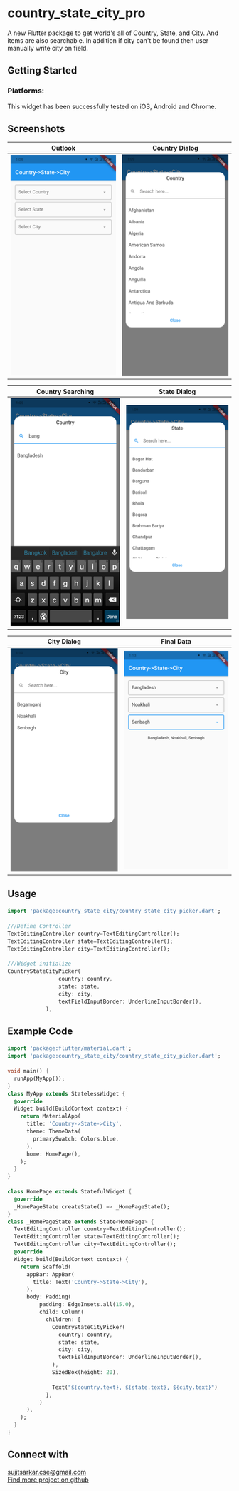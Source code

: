 # country_state_city_pro

A new Flutter package to get world's all of Country, State, and City.
And items are also searchable. In addition if city can't be found then 
user manually write city on field.

## Getting Started

### Platforms:
This widget has been successfully tested on iOS, Android and Chrome.

## Screenshots
Outlook                               | Country Dialog
--------------------------------------|--------------------------------------
![image info](assets/ex_img/sc_1.png) | ![image info](assets/ex_img/sc_2.png)

Country Searching                     | State Dialog
--------------------------------------|--------------------------------------
![image info](assets/ex_img/sc_3.png) | ![image info](assets/ex_img/sc_4.png)

City Dialog                           | Final Data
--------------------------------------|--------------------------------------
![image info](assets/ex_img/sc_5.png) | ![image info](assets/ex_img/sc_6.png)

## Usage
```dart
import 'package:country_state_city/country_state_city_picker.dart';

///Define Controller
TextEditingController country=TextEditingController();
TextEditingController state=TextEditingController();
TextEditingController city=TextEditingController();

///Widget initialize
CountryStateCityPicker(
                country: country,
                state: state,
                city: city,
                textFieldInputBorder: UnderlineInputBorder(),
            ),
```

## Example Code
```dart
import 'package:flutter/material.dart';
import 'package:country_state_city/country_state_city_picker.dart';

void main() {
  runApp(MyApp());
}
class MyApp extends StatelessWidget {
  @override
  Widget build(BuildContext context) {
    return MaterialApp(
      title: 'Country->State->City',
      theme: ThemeData(
        primarySwatch: Colors.blue,
      ),
      home: HomePage(),
    );
  }
}

class HomePage extends StatefulWidget {
  @override
  _HomePageState createState() => _HomePageState();
}
class _HomePageState extends State<HomePage> {
  TextEditingController country=TextEditingController();
  TextEditingController state=TextEditingController();
  TextEditingController city=TextEditingController();
  @override
  Widget build(BuildContext context) {
    return Scaffold(
      appBar: AppBar(
        title: Text('Country->State->City'),
      ),
      body: Padding(
          padding: EdgeInsets.all(15.0),
          child: Column(
            children: [
              CountryStateCityPicker(
                country: country,
                state: state,
                city: city,
                textFieldInputBorder: UnderlineInputBorder(),
              ),
              SizedBox(height: 20),

              Text("${country.text}, ${state.text}, ${city.text}")
            ],
          )
      ),
    );
  }
}
```

## Connect with
<a href="mailto:sujitsarkar.cse@gmail.com">sujitsarkar.cse@gmail.com</a><br>
<a href="https://github.com/SujitSarkar">Find more project on github</a>
